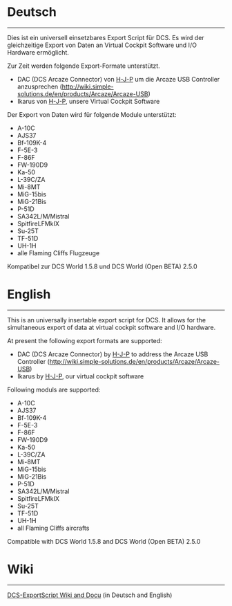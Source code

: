 # Deutsch
---
Dies ist ein universell einsetzbares Export Script für DCS.
Es wird der gleichzeitige Export von Daten an Virtual Cockpit Software und I/O Hardware ermöglicht.

Zur Zeit werden folgende Export-Formate unterstützt.
- DAC (DCS Arcaze Connector) von [H-J-P](https://github.com/H-J-P/DAC/) um die Arcaze USB Controller anzusprechen (http://wiki.simple-solutions.de/en/products/Arcaze/Arcaze-USB)
- Ikarus von [H-J-P](https://github.com/H-J-P/Ikarus), unsere Virtual Cockpit Software

Der Export von Daten wird für folgende Module unterstützt:
- A-10C
- AJS37
- Bf-109K-4
- F-5E-3
- F-86F
- FW-190D9
- Ka-50
- L-39C/ZA
- Mi-8MT
- MiG-15bis
- MiG-21Bis
- P-51D
- SA342L/M/Mistral
- SpitfireLFMkIX
- Su-25T
- TF-51D
- UH-1H
- alle Flaming Cliffs Flugzeuge

Kompatibel zur DCS World 1.5.8 und DCS World (Open BETA) 2.5.0

# English
---
This is an universally insertable export script for DCS. It allows for the simultaneous export of data at virtual cockpit software and I/O hardware.

At present the following export formats are supported:
- DAC (DCS Arcaze Connector) by [H-J-P](https://github.com/H-J-P/DAC/) to address the Arcaze USB Controller (http://wiki.simple-solutions.de/en/products/Arcaze/Arcaze-USB)
- Ikarus by [H-J-P](https://github.com/H-J-P/Ikarus), our virtual cockpit software

Following moduls are supported:
- A-10C
- AJS37
- Bf-109K-4
- F-5E-3
- F-86F
- FW-190D9
- Ka-50
- L-39C/ZA
- Mi-8MT
- MiG-15bis
- MiG-21Bis
- P-51D
- SA342L/M/Mistral
- SpitfireLFMkIX
- Su-25T
- TF-51D
- UH-1H
- all Flaming Cliffs aircrafts

Compatible with DCS World 1.5.8 and DCS World (Open BETA) 2.5.0

# Wiki
---
[DCS-ExportScript Wiki and Docu](https://github.com/s-d-a/DCS-ExportScripts/wiki) (in Deutsch and English)
